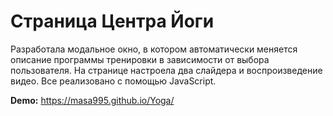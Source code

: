 # Страница Центра Йоги

Разработала модальное окно, в котором автоматически меняется описание программы тренировки
в зависимости от выбора пользователя. На странице настроела два слайдера и воспроизведение видео. Все реализовано с помощью JavaScript.

__Demo:__ https://masa995.github.io/Yoga/